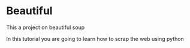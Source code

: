 # Beautiful
This a project on beautiful soup

In this tutorial you are going to learn how to scrap the web using python
